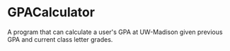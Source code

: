# GPACalculator
A program that can calculate a user's GPA at UW-Madison given previous GPA and current class letter grades.
